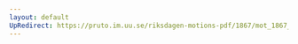 ```yaml
---
layout: default
UpRedirect: https://pruto.im.uu.se/riksdagen-motions-pdf/1867/mot_1867__ak__56.pdf
---
```

